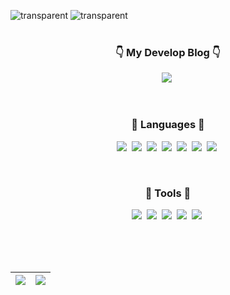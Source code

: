![transparent](https://capsule-render.vercel.app/api?type=transparent&fontColor=5BBD5B&text=Nice%20to%20meet%20you&height=75&fontSize=45)
![transparent](https://capsule-render.vercel.app/api?type=transparent&fontColor=5BBD5B&text=I'm%20Lee%20Jisu%20&height=85&fontSize=85)
<br>
<br>

<h3 align="center">👇 My Develop Blog 👇</h3>
<p align="center">
  <a href="https://codingismylife.tistory.com"><img src="https://img.shields.io/badge/지수의%20코딩%20발자국-FF3399?style=flat-square&logo=Tistory&logoColor=white&link=https://codingismylife.tistory.com"/></a>&nbsp
</p>
<br>
<h3 align="center">🌱 Languages 🌱</h3>
<p align="center">
  <img src="https://img.shields.io/badge/Java-007396?style=flat-square&logo=Java&logoColor=white"/></a>&nbsp
  <img src="https://img.shields.io/badge/C-A8B9CC?style=flat-square&logo=C&logoColor=white"/></a>&nbsp 
  <img src="https://img.shields.io/badge/C++-00599C?style=flat-square&logo=C++&logoColor=white"/></a>&nbsp
  <img src="https://img.shields.io/badge/HTML5-E34F26?style=flat-square&logo=HTML5&logoColor=white"/></a>&nbsp
  <img src="https://img.shields.io/badge/CSS3-1572B6?style=flat-square&logo=CSS&logoColor=white"/></a>&nbsp
  <img src="https://img.shields.io/badge/javascript-F7DF1E?style=flat-square&logo=javascript&logoColor=black"/></a>&nbsp
   <img src="https://img.shields.io/badge/PHP-777BB4?style=flat-square&logo=PHP&logoColor=white"/></a>&nbsp 
</p><br>
<h3 align="center">🔧 Tools 🔧</h3>
<p align="center">
  <img src="https://img.shields.io/badge/Eclipse IDE-2C2255?style=flat-square&logo=Eclipse IDE&logoColor=white"/></a>&nbsp
  <img src="https://img.shields.io/badge/Android Studio-3DDC84?style=flat-square&logo=Android Studio&logoColor=white"/></a>&nbsp
  <img src="https://img.shields.io/badge/Visual Studio-5C2D91?style=flat-square&logo=Visual Studio&logoColor=white"/></a>&nbsp 
  <img src="https://img.shields.io/badge/Visual Studio Code-007ACC?style=flat-square&logo=Visual Studio&logoColor=white"/></a>&nbsp
  <img src="https://img.shields.io/badge/Github-000000?style=flat-square&logo=Github&logoColor=white"/></a>&nbsp
</p>
<br><br><br>

| <a href="https://github.com/ezi-s-u/github-readme-stats"><img align="center" src="https://github-readme-stats.vercel.app/api?username=ezi-s-u&show_icons=true&theme=vue&hide_border=true" /></a> | <a href="https://github.com/ezi-s-u/github-readme-stats"><img align="center" src="https://github-readme-stats.vercel.app/api/top-langs/?username=ezi-s-u&layout=compact&theme=vue&hide_border=true" /></a> |
|-------------|---------------|
